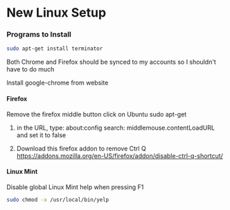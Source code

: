 # New Linux Setup

### Programs to Install
```bash
sudo apt-get install terminator
```

Both Chrome and Firefox should be synced to my accounts so I shouldn't have to do much

Install google-chrome from website


#### Firefox
Remove the firefox middle button click on Ubuntu
sudo apt-get <package1> <package2>

1) in the URL, type: about:config
search: middlemouse.contentLoadURL
and set it to false

2) Download this firefox addon to remove Ctrl Q
https://addons.mozilla.org/en-US/firefox/addon/disable-ctrl-q-shortcut/

#### Linux Mint
Disable global Linux Mint help when pressing F1
```bash 
sudo chmod -x /usr/local/bin/yelp
```
